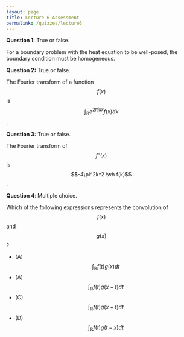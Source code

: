 ```yaml
---
layout: page
title: Lecture 6 Assessment
permalink: /quizzes/lecture6
---
```



**Question 1:**  True or false.

For a boundary problem with the heat equation to be well-posed, the boundary condition must be homogeneous.

**Question 2:**  True or false.

The Fourier transform of a function $$f(x)$$ is $$\int_{\mathbb R} e^{2\pi i kx}f(x)dx$$.

**Question 3:**  True or false.

The Fourier transform of $$f''(x)$$ is $$-4\pi^2k^2 \wh f(k)$$.

**Question 4**:  Multiple choice.

Which of the following expressions represents the convolution of $$f(x)$$ and $$g(x)$$?

* (A) $$\int_{\mathbb{R}}f(t)g(x)dt$$
* (A) $$\int_{\mathbb{R}}f(t)g(x-t)dt$$
* (C) $$\int_{\mathbb{R}}f(t)g(x+t)dt$$
* (D) $$\int_{\mathbb{R}}f(t)g(t-x)dt$$


